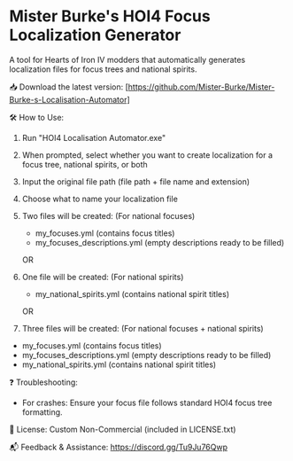 Mister Burke's HOI4 Focus Localization Generator
================================

A tool for Hearts of Iron IV modders that automatically generates localization files for focus trees and national spirits.

📥 Download the latest version: [https://github.com/Mister-Burke/Mister-Burke-s-Localisation-Automator]

🛠️ How to Use:
1. Run "HOI4 Localisation Automator.exe"
2. When prompted, select whether you want to create localization for a focus tree, national spirits, or both
3. Input the original file path (file path + file name and extension)
4. Choose what to name your localization file
5. Two files will be created: (For national focuses)
   - my_focuses.yml (contains focus titles)
   - my_focuses_descriptions.yml (empty descriptions ready to be filled)
   
   OR
   
6. One file will be created: (For national spirits)
   - my_national_spirits.yml (contains national spirit titles)
   
   OR
   
7.  Three files will be created: (For national focuses + national spirits)
   - my_focuses.yml (contains focus titles)
   - my_focuses_descriptions.yml (empty descriptions ready to be filled)
   - my_national_spirits.yml (contains national spirit titles)

❓ Troubleshooting:
- For crashes: Ensure your focus file follows standard HOI4 focus tree formatting.

📜 License: Custom Non-Commercial (included in LICENSE.txt)

📬 Feedback & Assistance: https://discord.gg/Tu9Ju76Qwp
